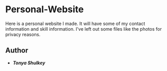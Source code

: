 # Personal-Website
Here is a personal website I made. It will have some of my contact information and skill information. I've left out some files like the photos for privacy reasons.

## Author
* ***Tonya Shulkey***
